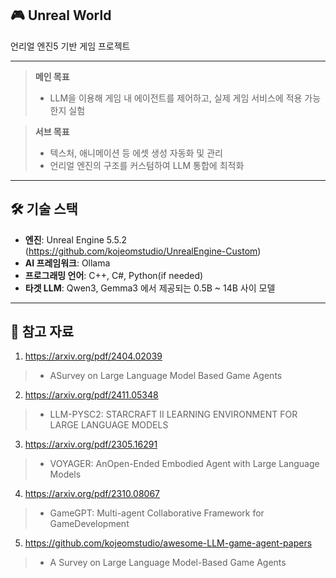 ## 🎮 Unreal World
 언리얼 엔진5 기반 게임 프로젝트
___
> **메인 목표**  
> - LLM을 이용해 게임 내 에이전트를 제어하고, 실제 게임 서비스에 적용 가능한지 실험

> **서브 목표**  
> - 텍스처, 애니메이션 등 에셋 생성 자동화 및 관리  
> - 언리얼 엔진의 구조를 커스텀하여 LLM 통합에 최적화
___
## 🛠️ 기술 스택

- **엔진**: Unreal Engine 5.5.2 (https://github.com/kojeomstudio/UnrealEngine-Custom)
- **AI 프레임워크**: Ollama
- **프로그래밍 언어**: C++, C#, Python(if needed)
- **타겟 LLM**: Qwen3, Gemma3 에서 제공되는 0.5B ~ 14B 사이 모델
___
## 📱 참고 자료
1. https://arxiv.org/pdf/2404.02039
> - ASurvey on Large Language Model Based Game Agents
2. https://arxiv.org/pdf/2411.05348
> - LLM-PYSC2: STARCRAFT II LEARNING ENVIRONMENT FOR LARGE LANGUAGE MODELS
3. https://arxiv.org/pdf/2305.16291
> - VOYAGER: AnOpen-Ended Embodied Agent with Large Language Models
4. https://arxiv.org/pdf/2310.08067
> - GameGPT: Multi-agent Collaborative Framework for GameDevelopment
5. https://github.com/kojeomstudio/awesome-LLM-game-agent-papers
> - A Survey on Large Language Model-Based Game Agents
